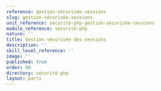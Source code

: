 ```yaml
---
reference: gestion-sécurisée-sessions
slug: gestion-sécurisée-sessions
unit_reference: sécurité-php-gestion-sécurisée-sessions
module_reference: sécurité-php
nature: ''
title: Gestion sécurisée des sessions
description: ''
skill_level_reference: ''
image: ''
published: true
order: 50
directory: sécurité-php
layout: parts
---
```

